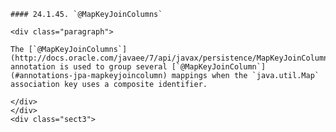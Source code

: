     #### 24.1.45. `@MapKeyJoinColumns`

    <div class="paragraph">

    The [`@MapKeyJoinColumns`](http://docs.oracle.com/javaee/7/api/javax/persistence/MapKeyJoinColumns.html) annotation is used to group several [`@MapKeyJoinColumn`](#annotations-jpa-mapkeyjoincolumn) mappings when the `java.util.Map` association key uses a composite identifier.

    </div>
    </div>
    <div class="sect3">